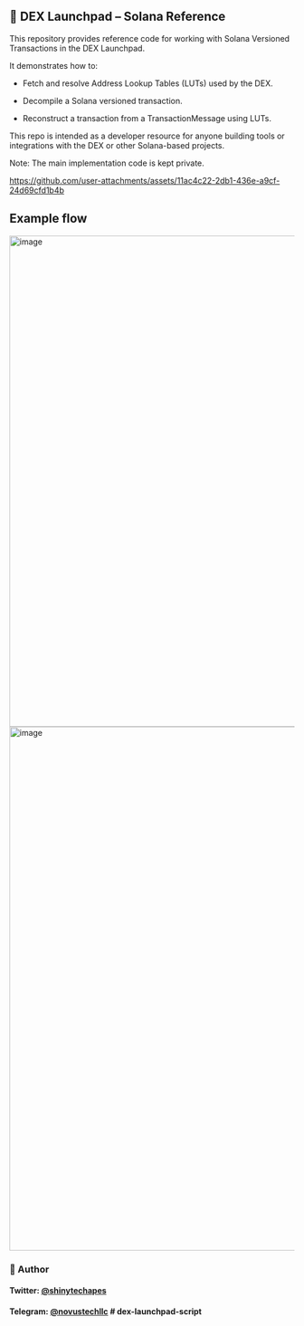 ## 🌌  DEX Launchpad – Solana Reference

This repository provides reference code for working with Solana Versioned Transactions in the DEX Launchpad.

It demonstrates how to:

- Fetch and resolve Address Lookup Tables (LUTs) used by the DEX.

- Decompile a Solana versioned transaction.

- Reconstruct a transaction from a TransactionMessage using LUTs.

This repo is intended as a developer resource for anyone building tools or integrations with the DEX or other Solana-based projects.

Note: The main implementation code is kept private.


https://github.com/user-attachments/assets/11ac4c22-2db1-436e-a9cf-24d69cfd1b4b

## Example flow


<img width="813" height="868" alt="image" src="https://github.com/user-attachments/assets/cea78dce-bac1-4afb-8240-8c1838d02c7f" />
<img width="734" height="926" alt="image" src="https://github.com/user-attachments/assets/86a30c7d-3c90-4a3f-b713-983d286cdd76" />

### 👤 Author
#### Twitter: [@shinytechapes](https://twitter.com/shinytechapes)   
#### Telegram: [@novustechllc](https://t.me/novustechllc)   # dex-launchpad-script
